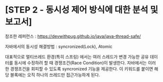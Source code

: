<h1>[STEP 2 - 동시성 제어 방식에 대한 분석 및 보고서]</h1>

참조한 레퍼런스 : https://devwithpug.github.io/java/java-thread-safe/

자바에서의 동시성 해결방법 : syncronized(Lock), Atomic

대표적으로 
멀티쓰레드 환경(특히 스프링) 에서는 여러 스레드가 변경 가능한 공유 데이터를 동시에 수정하려 할 때 경쟁조건(Race Condition)이 발생한다.
자바에서는 이러한 경쟁조건을 회피할 수 있도록 syncronized 기능을 제공한다.
이 키워드를 붙이면 해당 블록에는 오직 하나의 쓰레드만 접근가능하게 된다.
